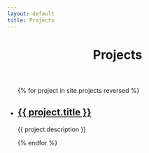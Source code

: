 ```yaml
---
layout: default
title: Projects
---
```

<div class="post-list project-list">
	<header class="post-header">
		<h1 class="post-title">Projects</h1>
	</header>
	<ul>
	  {% for project in site.projects reversed %}
	    <li>
	      <h2><a class="post-link" href="{{ project.permalink | prepend: site.baseurl }}">{{ project.title }}</a></h2>
      	<p class="project-description">{{ project.description }}</p>
	    </li>
	  {% endfor %}
	</ul>
</div>
